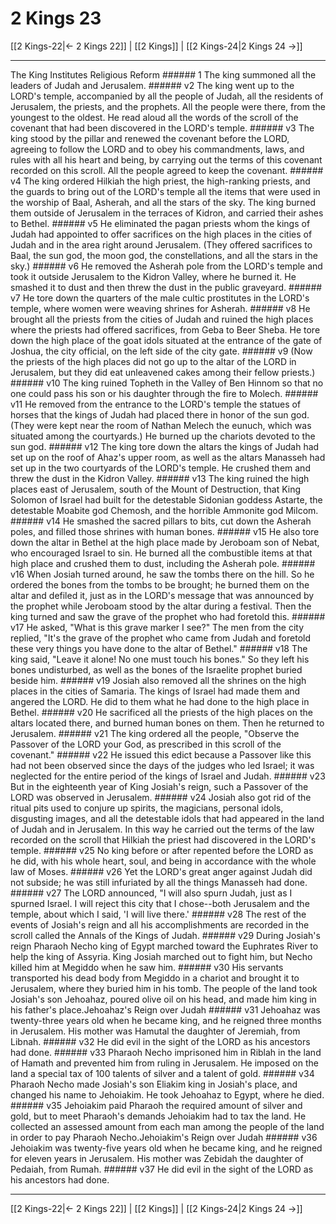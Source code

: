# 2 Kings 23

[[2 Kings-22|← 2 Kings 22]] | [[2 Kings]] | [[2 Kings-24|2 Kings 24 →]]
***

The King Institutes Religious Reform ###### 1 The king summoned all the leaders of Judah and Jerusalem. ###### v2 The king went up to the LORD's temple, accompanied by all the people of Judah, all the residents of Jerusalem, the priests, and the prophets. All the people were there, from the youngest to the oldest. He read aloud all the words of the scroll of the covenant that had been discovered in the LORD's temple. ###### v3 The king stood by the pillar and renewed the covenant before the LORD, agreeing to follow the LORD and to obey his commandments, laws, and rules with all his heart and being, by carrying out the terms of this covenant recorded on this scroll. All the people agreed to keep the covenant. ###### v4 The king ordered Hilkiah the high priest, the high-ranking priests, and the guards to bring out of the LORD's temple all the items that were used in the worship of Baal, Asherah, and all the stars of the sky. The king burned them outside of Jerusalem in the terraces of Kidron, and carried their ashes to Bethel. ###### v5 He eliminated the pagan priests whom the kings of Judah had appointed to offer sacrifices on the high places in the cities of Judah and in the area right around Jerusalem. (They offered sacrifices to Baal, the sun god, the moon god, the constellations, and all the stars in the sky.) ###### v6 He removed the Asherah pole from the LORD's temple and took it outside Jerusalem to the Kidron Valley, where he burned it. He smashed it to dust and then threw the dust in the public graveyard. ###### v7 He tore down the quarters of the male cultic prostitutes in the LORD's temple, where women were weaving shrines for Asherah. ###### v8 He brought all the priests from the cities of Judah and ruined the high places where the priests had offered sacrifices, from Geba to Beer Sheba. He tore down the high place of the goat idols situated at the entrance of the gate of Joshua, the city official, on the left side of the city gate. ###### v9 (Now the priests of the high places did not go up to the altar of the LORD in Jerusalem, but they did eat unleavened cakes among their fellow priests.) ###### v10 The king ruined Topheth in the Valley of Ben Hinnom so that no one could pass his son or his daughter through the fire to Molech. ###### v11 He removed from the entrance to the LORD's temple the statues of horses that the kings of Judah had placed there in honor of the sun god. (They were kept near the room of Nathan Melech the eunuch, which was situated among the courtyards.) He burned up the chariots devoted to the sun god. ###### v12 The king tore down the altars the kings of Judah had set up on the roof of Ahaz's upper room, as well as the altars Manasseh had set up in the two courtyards of the LORD's temple. He crushed them and threw the dust in the Kidron Valley. ###### v13 The king ruined the high places east of Jerusalem, south of the Mount of Destruction, that King Solomon of Israel had built for the detestable Sidonian goddess Astarte, the detestable Moabite god Chemosh, and the horrible Ammonite god Milcom. ###### v14 He smashed the sacred pillars to bits, cut down the Asherah poles, and filled those shrines with human bones. ###### v15 He also tore down the altar in Bethel at the high place made by Jeroboam son of Nebat, who encouraged Israel to sin. He burned all the combustible items at that high place and crushed them to dust, including the Asherah pole. ###### v16 When Josiah turned around, he saw the tombs there on the hill. So he ordered the bones from the tombs to be brought; he burned them on the altar and defiled it, just as in the LORD's message that was announced by the prophet while Jeroboam stood by the altar during a festival. Then the king turned and saw the grave of the prophet who had foretold this. ###### v17 He asked, "What is this grave marker I see?" The men from the city replied, "It's the grave of the prophet who came from Judah and foretold these very things you have done to the altar of Bethel." ###### v18 The king said, "Leave it alone! No one must touch his bones." So they left his bones undisturbed, as well as the bones of the Israelite prophet buried beside him. ###### v19 Josiah also removed all the shrines on the high places in the cities of Samaria. The kings of Israel had made them and angered the LORD. He did to them what he had done to the high place in Bethel. ###### v20 He sacrificed all the priests of the high places on the altars located there, and burned human bones on them. Then he returned to Jerusalem. ###### v21 The king ordered all the people, "Observe the Passover of the LORD your God, as prescribed in this scroll of the covenant." ###### v22 He issued this edict because a Passover like this had not been observed since the days of the judges who led Israel; it was neglected for the entire period of the kings of Israel and Judah. ###### v23 But in the eighteenth year of King Josiah's reign, such a Passover of the LORD was observed in Jerusalem. ###### v24 Josiah also got rid of the ritual pits used to conjure up spirits, the magicians, personal idols, disgusting images, and all the detestable idols that had appeared in the land of Judah and in Jerusalem. In this way he carried out the terms of the law recorded on the scroll that Hilkiah the priest had discovered in the LORD's temple. ###### v25 No king before or after repented before the LORD as he did, with his whole heart, soul, and being in accordance with the whole law of Moses. ###### v26 Yet the LORD's great anger against Judah did not subside; he was still infuriated by all the things Manasseh had done. ###### v27 The LORD announced, "I will also spurn Judah, just as I spurned Israel. I will reject this city that I chose--both Jerusalem and the temple, about which I said, 'I will live there.' ###### v28 The rest of the events of Josiah's reign and all his accomplishments are recorded in the scroll called the Annals of the Kings of Judah. ###### v29 During Josiah's reign Pharaoh Necho king of Egypt marched toward the Euphrates River to help the king of Assyria. King Josiah marched out to fight him, but Necho killed him at Megiddo when he saw him. ###### v30 His servants transported his dead body from Megiddo in a chariot and brought it to Jerusalem, where they buried him in his tomb. The people of the land took Josiah's son Jehoahaz, poured olive oil on his head, and made him king in his father's place.Jehoahaz's Reign over Judah ###### v31 Jehoahaz was twenty-three years old when he became king, and he reigned three months in Jerusalem. His mother was Hamutal the daughter of Jeremiah, from Libnah. ###### v32 He did evil in the sight of the LORD as his ancestors had done. ###### v33 Pharaoh Necho imprisoned him in Riblah in the land of Hamath and prevented him from ruling in Jerusalem. He imposed on the land a special tax of 100 talents of silver and a talent of gold. ###### v34 Pharaoh Necho made Josiah's son Eliakim king in Josiah's place, and changed his name to Jehoiakim. He took Jehoahaz to Egypt, where he died. ###### v35 Jehoiakim paid Pharaoh the required amount of silver and gold, but to meet Pharaoh's demands Jehoiakim had to tax the land. He collected an assessed amount from each man among the people of the land in order to pay Pharaoh Necho.Jehoiakim's Reign over Judah ###### v36 Jehoiakim was twenty-five years old when he became king, and he reigned for eleven years in Jerusalem. His mother was Zebidah the daughter of Pedaiah, from Rumah. ###### v37 He did evil in the sight of the LORD as his ancestors had done.

***
[[2 Kings-22|← 2 Kings 22]] | [[2 Kings]] | [[2 Kings-24|2 Kings 24 →]]
